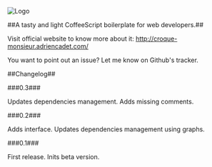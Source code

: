 ![Logo](http://croque-monsieur.adriencadet.com/assets/img/dark_logo.png)

##A tasty and light CoffeeScript boilerplate for web developers.##

Visit official website to know more about it: http://croque-monsieur.adriencadet.com/

You want to point out an issue? Let me know on Github's tracker.

##Changelog##

###0.3###

Updates dependencies management. Adds missing comments.

###0.2###

Adds interface. Updates dependencies management using graphs. 

###0.1###

First release. Inits beta version.

